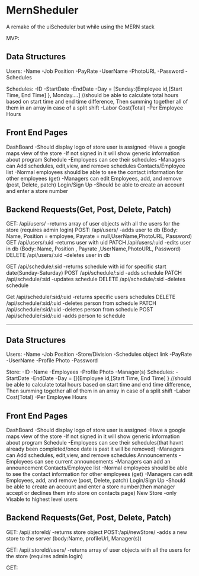 # MernSheduler
A remake of the uiScheduler but while using the MERN stack


MVP:

Data Structures 
---------------------------
Users:
    -Name
    -Job Position
    -PayRate
    -UserName
    -PhotoURL
    -Password
    -Schedules

Schedules:
    -ID
    -StartDate
    -EndDate
    -Day = [Sunday:{Employee id,[Start Time, End Time] }, Monday....] //should be able to calculate total hours based on start time and end time difference, Then summing together all of them in an array in case of a split shift
    -Labor Cost(Total)
    -Per Employee Hours



Front End Pages
---------------------------
DashBoard
    -Should display logo of store user is assigned 
    -Have a google maps view of the store
    -If not signed in it will show generic information about program
Schedule
    -Employees can see their schedules
    -Managers can Add schedules, edit,view,  and remove schedules
Contacts/Employee list
    -Normal employees should be able to see the contact information for other employees (get)
    -Managers can edit Employees, add, and remove (post, Delete, patch)
Login/Sign Up
    -Should be able to create an account and enter a store number


Backend Requests(Get, Post, Delete, Patch)
--------------------------------------------
GET: /api/users/ 
    -returns array of user objects with all the users for the store (requires admin login)
POST: /api/users/
    -adds user to db (Body: Name, Position = employee, Payrate = null,UserName,PhotoURL, Password)
GET /api/users/:uid
    -returns user with uid
PATCH /api/users/:uid
    -edits user in db (Body: Name, Position , Payrate ,UserName,PhotoURL, Password)
DELETE /api/users/:uid
    -deletes user in db

GET /api/schedule/:sid
    -returns schedule with id for specific start date(Sunday-Saturday)
POST /api/schedule/:sid
    -adds schedule
PATCH /api/schedule/:sid
    -updates schedule
DELETE /api/schedule/:sid
    -deletes schedule

Get /api/schedule/:sid/:uid
    -returns specific users schedules
DELETE /api/schedule/:sid/:uid
    -deletes person from schedule
PATCH /api/schedule/:sid/:uid
    -deletes person from schedule
POST /api/schedule/:sid/:uid
    -adds person to schedule




------------------------------------------------------------------------------------------------------------------------------------------------------------------------------------------------------------------------
Data Structures 
---------------------------
Users:
    -Name
    -Job Position
    -Store/Division
        -Schedules object link 
    -PayRate
    -UserName
    -Profile Photo
    -Password

Store:
    -ID
    -Name
    -Employees
    -Profile Photo
    -Manager(s)
Schedules:
    -StartDate
    -EndDate
    -Day = []{Employee id,[Start Time, End Time] } //should be able to calculate total hours based on start time and end time difference, Then summing together all of them in an array in case of a split shift
    -Labor Cost(Total)
    -Per Employee Hours



Front End Pages
---------------------------
DashBoard
    -Should display logo of store user is assigned 
    -Have a google maps view of the store
    -If not signed in it will show generic information about program
Schedule
    -Employees can see their schedules(that havnt already been completed/once date is past it will be removed)
    -Managers can Add schedules, edit,view,  and remove schedules
Announcements
    -Employees can see current announcements
    -Managers can add an announcement
Contacts/Employee list
    -Normal employees should be able to see the contact information for other employees (get)
    -Managers can edit Employees, add, and remove (post, Delete, patch)
Login/Sign Up
    -Should be able to create an account and enter a store number(then manager accept or declines them into store on contacts page)
New Store
    -only Visable to highest level users


Backend Requests(Get, Post, Delete, Patch)
--------------------------------------------
GET: /api/:storeId/
    -returns store object
POST:/api/newStore/
    -adds a new store to the server (body:Name, profileUrl, Manager(s))

GET: /api/:storeId/users/ 
    -returns array of user objects with all the users for the store (requires admin login)



GET: 

